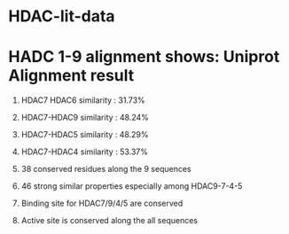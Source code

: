 # HDAC-lit-data
# HADC 1-9 alignment shows: Uniprot Alignment result
1. HDAC7 HDAC6 similarity : 31.73%
2. HDAC7-HDAC9 similarity : 48.24%
3. HDAC7-HDAC5 similarity : 48.29%
4. HDAC7-HDAC4 similarity : 53.37%

5. 38 conserved residues along the 9 sequences
6. 46 strong similar properties especially among HDAC9-7-4-5
7. Binding site for HDAC7/9/4/5 are conserved
8. Active site is conserved along the all sequences
